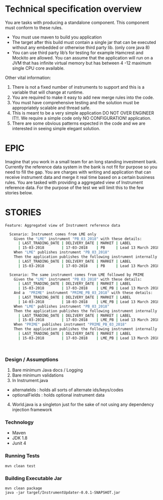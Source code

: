 # Technical specification overview

You are tasks with producing a standalone component. This component must conform to these rules. 
- You must use maven to build you application
- The target after this build must contain a single jar that can be executed without any embedded or otherwise third party lib. (only core java 8)
- You can use third party lib’s for testing for example Hamcrest and Mockito are allowed. You can assume that the application will run on a JVM that has infinite virtual memory but has between 4 -12 maximum single CPU core available.

Other vital information:

1. There is not a fixed number of instruments to support and this is a variable that will change at runtime.
2. You are required to make it easy to add new merge rules into the code.
3. You must have comprehensive testing and the solution must be appropriately scalable and thread safe.
4. This is meant to be a very simple application DO NOT OVER ENGINEER IT!!.  We require a simple code only NO CONFIGURATION! application.
5. There are some obvious patterns expected in the code and we are interested in seeing simple elegant solution.



# EPIC

Imagine that you work in a small team for an long standing investment bank. Currently the reference data system in the bank is not fit for purpose so you need to fill the gap. You are charges with writing and application that can receive instrument data and merge it real time based on a certain business rules.
You are tasked with providing a aggregated view of Instrument reference data. For the purpose of the test we will limit this to the few stories below.

# STORIES

```sh
Feature: Aggregated view of Instrument reference data

  Scenario: Instrument comes from LME only
    Given the "LME" instrument "PB_03_2018" with these details:
      | LAST_TRADING_DATE | DELIVERY_DATE | MARKET | LABEL              |
      | 15-03-2018        | 17-03-2018    | PB     | Lead 13 March 2018 |
    When "LME" publishes instrument "PB_03_2018"
    Then the application publishes the following instrument internally
      | LAST_TRADING_DATE | DELIVERY_DATE | MARKET | LABEL              | TRADABLE |
      | 15-03-2018        | 17-03-2018    | PB     | Lead 13 March 2018 | TRUE     |

  Scenario: The same instrument comes from LME followed by PRIME
    Given the "LME" instrument "PB_03_2018" with these details:
      | LAST_TRADING_DATE | DELIVERY_DATE | MARKET | LABEL              | LME_CODE   |
      | 15-03-2018        | 17-03-2018    | LME_PB | Lead 13 March 2018 | PB_03_2018 |
    And a  "PRIME" instrument "PRIME_PB_03_2018" with these details:
      | LAST_TRADING_DATE | DELIVERY_DATE | MARKET | LABEL              | EXCHANGE_CODE | TRADABLE |
      | 14-03-2018        | 18-03-2018    | LME_PB | Lead 13 March 2018 | PB_03_2018    | FALSE    |
    When "LME" publishes instrument "PB_03_2018"
    Then the application publishes the following instrument internally
      | LAST_TRADING_DATE | DELIVERY_DATE | MARKET | LABEL              | TRADABLE |
      | 15-03-2018        | 17-03-2018    | LME_PB | Lead 13 March 2018 | TRUE     |
    When "PRIME" publishes instrument "PRIME_PB_03_2018"
    Then the application publishes the following instrument internally
      | LAST_TRADING_DATE | DELIVERY_DATE | MARKET | LABEL              | TRADABLE |
      | 15-03-2018        | 17-03-2018    | LME_PB | Lead 13 March 2018 | FALSE    |

  
```

### Design / Assumptions

1. Bare minimum Java docs / Logging
2. Bare minimum validations
3. In Instrument.java
- alternateIds : holds all sorts of alternate ids/keys/codes
- optionalFields : holds optional instrument data
4. World.java is a singleton just for the sake of not using any dependency injection framework 



### Technology
- Maven
- JDK 1.8
- Junit 4
 

### Running Tests
```
mvn clean test
```

### Building Executable Jar 

```
mvn clean package
java -jar target/InstrumentUpdater-0.0.1-SNAPSHOT.jar
```


